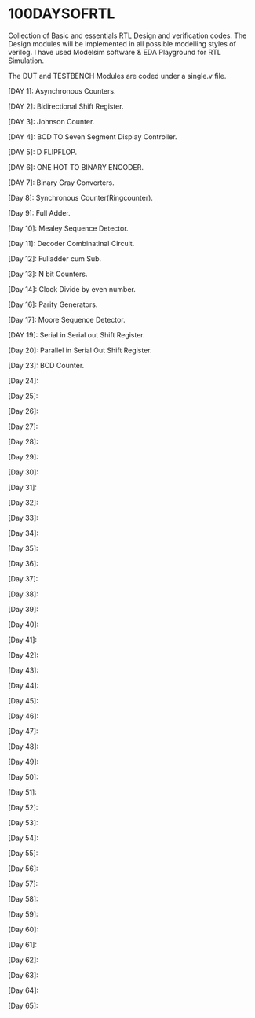 
# 100DAYSOFRTL  
Collection of Basic and essentials RTL Design and verification codes.
The Design modules will be implemented in all possible modelling styles of verilog.
I have used Modelsim software & EDA Playground for RTL Simulation.



The DUT and TESTBENCH Modules are coded under a single.v file.

[DAY 1]: Asynchronous Counters.

[DAY 2]: Bidirectional Shift Register.

[DAY 3]: Johnson Counter.

[DAY 4]: BCD TO Seven Segment Display Controller.

[DAY 5]: D FLIPFLOP.

[DAY 6]: ONE HOT TO BINARY ENCODER.

[DAY 7]: Binary Gray Converters.

[Day 8]: Synchronous Counter(Ringcounter).

[Day 9]:  Full Adder.

[Day 10]: Mealey Sequence Detector.

[Day 11]: Decoder Combinatinal Circuit.

[Day 12]: Fulladder cum Sub.

[Day 13]: N bit Counters.

[Day 14]: Clock Divide by even number.

[Day 15]: Demux.

[Day 16]: Parity Generators.

[Day 17]: Moore Sequence Detector.

[DAY 18]: Multiplexer.

[DAY 19]: Serial in Serial out Shift Register.

[Day 20]: Parallel in Serial Out Shift Register.

[Day 22]: Comparator.

[Day 23]: BCD Counter.

[Day 24]:

[Day 25]:

[Day 26]:

[Day 27]:

[Day 28]:

[Day 29]:

[Day 30]:

[Day 31]:

[Day 32]:

[Day 33]:

[Day 34]:

[Day 35]:

[Day 36]:

[Day 37]:

[Day 38]:

[Day 39]:

[Day 40]:

[Day 41]:

[Day 42]:

[Day 43]:

[Day 44]:

[Day 45]:

[Day 46]:

[Day 47]:

[Day 48]:

[Day 49]:

[Day 50]:

[Day 51]:

[Day 52]:

[Day 53]:

[Day 54]:

[Day 55]:

[Day 56]:

[Day 57]:

[Day 58]:

[Day 59]:

[Day 60]:

[Day 61]:

[Day 62]:

[Day 63]:

[Day 64]:

[Day 65]:









